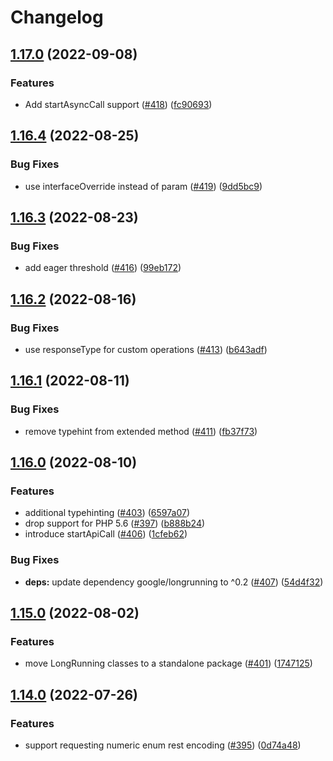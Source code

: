 # Changelog

## [1.17.0](https://github.com/googleapis/gax-php/compare/v1.16.4...v1.17.0) (2022-09-08)


### Features

* Add startAsyncCall support ([#418](https://github.com/googleapis/gax-php/issues/418)) ([fc90693](https://github.com/googleapis/gax-php/commit/fc9069373c329183e07f8d174084c305b2308209))

## [1.16.4](https://github.com/googleapis/gax-php/compare/v1.16.3...v1.16.4) (2022-08-25)


### Bug Fixes

* use interfaceOverride instead of param ([#419](https://github.com/googleapis/gax-php/issues/419)) ([9dd5bc9](https://github.com/googleapis/gax-php/commit/9dd5bc91c4becfd2a0832288ab2406c3d224618e))

## [1.16.3](https://github.com/googleapis/gax-php/compare/v1.16.2...v1.16.3) (2022-08-23)


### Bug Fixes

* add eager threshold ([#416](https://github.com/googleapis/gax-php/issues/416)) ([99eb172](https://github.com/googleapis/gax-php/commit/99eb172280f301b117fde9dcc92079ca03aa28bd))

## [1.16.2](https://github.com/googleapis/gax-php/compare/v1.16.1...v1.16.2) (2022-08-16)


### Bug Fixes

* use responseType for custom operations ([#413](https://github.com/googleapis/gax-php/issues/413)) ([b643adf](https://github.com/googleapis/gax-php/commit/b643adfc44dd9fe82b0919e5b34edd00c7cdbb1f))

## [1.16.1](https://github.com/googleapis/gax-php/compare/v1.16.0...v1.16.1) (2022-08-11)


### Bug Fixes

* remove typehint from extended method ([#411](https://github.com/googleapis/gax-php/issues/411)) ([fb37f73](https://github.com/googleapis/gax-php/commit/fb37f7365e888465d84fca304ca83360ddbae6c3))

## [1.16.0](https://github.com/googleapis/gax-php/compare/v1.15.0...v1.16.0) (2022-08-10)


### Features

* additional typehinting ([#403](https://github.com/googleapis/gax-php/issues/403)) ([6597a07](https://github.com/googleapis/gax-php/commit/6597a07019665d91e07ea0a016c7d99c8a099cd2))
* drop support for PHP 5.6 ([#397](https://github.com/googleapis/gax-php/issues/397)) ([b888b24](https://github.com/googleapis/gax-php/commit/b888b24e0e223784e22dbbbe27fe0284cdcdfc35))
* introduce startApiCall ([#406](https://github.com/googleapis/gax-php/issues/406)) ([1cfeb62](https://github.com/googleapis/gax-php/commit/1cfeb628070c9c6e57b2dde854b0a973a888a2bc))


### Bug Fixes

* **deps:** update dependency google/longrunning to ^0.2 ([#407](https://github.com/googleapis/gax-php/issues/407)) ([54d4f32](https://github.com/googleapis/gax-php/commit/54d4f32ba5464d1f5da33e1c99a020174cae367c))

## [1.15.0](https://github.com/googleapis/gax-php/compare/v1.14.0...v1.15.0) (2022-08-02)


### Features

* move LongRunning classes to a standalone package ([#401](https://github.com/googleapis/gax-php/issues/401)) ([1747125](https://github.com/googleapis/gax-php/commit/1747125c84dcc6d42390de7e78d2e326884e1073))

## [1.14.0](https://github.com/googleapis/gax-php/compare/v1.13.0...v1.14.0) (2022-07-26)


### Features

* support requesting numeric enum rest encoding ([#395](https://github.com/googleapis/gax-php/issues/395)) ([0d74a48](https://github.com/googleapis/gax-php/commit/0d74a4877c5198cfaf534c4e55d7e418b50bc6ab))
